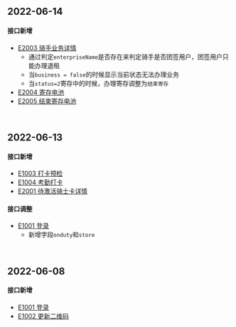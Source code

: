 ## 2022-06-14

#### 接口新增

- [E2003 骑手业务详情](http://localhost:5533/docs#tag/E/operation/EmployeeBusinessRider)
  - 通过判定`enterpriseName`是否存在来判定骑手是否团签用户，团签用户只能办理退租
  - 当`business = false`的时候显示当前状态无法办理业务
  - 当`status=2`寄存中的时候，办理寄存调整为`结束寄存`
- [E2004 寄存电池](http://localhost:5533/docs#tag/E/operation/EmployeeBusinessPause)
- [E2005 结束寄存电池](http://localhost:5533/docs#tag/E/operation/EmployeeBusinessContinue)





<br />

## 2022-06-13

#### 接口新增

- [E1003 打卡预检](http://localhost:5533/docs#tag/E/operation/EmployeeAttendancePrecheck)
- [E1004 考勤打卡](http://localhost:5533/docs#tag/E/operation/EmployeeAttendanceCreate)
- [E2001 待激活骑士卡详情](http://localhost:5533/docs#tag/E/operation/EmployeeSubscribeInactive)



#### 接口调整

- [E1001 登录](http://localhost:5533/docs#tag/E/operation/EmployeeEmployeeSignin)
  - 新增字段`onduty`和`store`



<br />

## 2022-06-08

#### 接口新增

- [E1001 登录](http://localhost:5533/docs#tag/E/operation/EmployeeEmployeeSignin)
- [E1002 更新二维码](http://localhost:5533/docs#tag/E/operation/EmployeeEmployeeQrcode)
